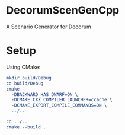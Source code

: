 # DecorumScenGenCpp
A Scenario Generator for Decorum

# Setup
Using CMake:

```cmake
mkdir build/Debug
cd build/Debug
cmake
  -DBACKWARD_HAS_DWARF=ON \
  -DCMAKE_CXX_COMPILER_LAUNCHER=ccache \
  -DCMAKE_EXPORT_COMPILE_COMMANDS=ON \
  ../..

cd ../..
cmake --build .
```